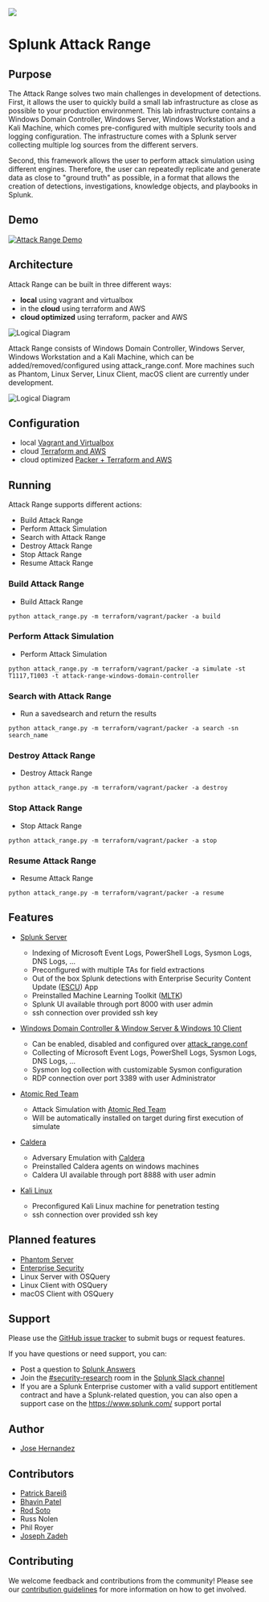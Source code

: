 
![](docs/range.jpg)
# Splunk Attack Range

## Purpose
The Attack Range solves two main challenges in development of detections. First, it allows the user to quickly build a small lab infrastructure as close as possible to your production environment. This lab infrastructure contains a Windows Domain Controller, Windows Server, Windows Workstation and a Kali Machine, which comes pre-configured with multiple security tools and logging configuration. The infrastructure comes with a Splunk server collecting multiple log sources from the different servers.  

Second, this framework allows the user to perform attack simulation using different engines. Therefore, the user can repeatedly replicate and generate data as close to "ground truth" as possible, in a format that allows the creation of detections, investigations, knowledge objects, and playbooks in Splunk.

## Demo
[![Attack Range Demo](https://img.youtube.com/vi/xIbln7OQ-Ak/0.jpg)](https://www.youtube.com/watch?v=xIbln7OQ-Ak)

## Architecture
Attack Range can be built in three different ways:
- **local** using vagrant and virtualbox
- in the **cloud** using terraform and AWS
- **cloud optimized** using terraform, packer and AWS

![Logical Diagram](docs/attack_range_architecture1.png)

Attack Range consists of Windows Domain Controller, Windows Server, Windows Workstation and a Kali Machine, which can be added/removed/configured using attack_range.conf. More machines such as Phantom, Linux Server, Linux Client, macOS client are currently under development.

![Logical Diagram](docs/attack_range_architecture2.png)


## Configuration
- local [Vagrant and Virtualbox](https://github.com/splunk/attack_range/wiki/Configure-Attack-Range-for-Vagrant)
- cloud [Terraform and AWS](https://github.com/splunk/attack_range/wiki/Configure-Attack-Range-for-Terraform)
- cloud optimized [Packer + Terraform and AWS](https://github.com/splunk/attack_range/wiki/Configure-Attack-Range-for-Packer)

## Running
Attack Range supports different actions:
- Build Attack Range
- Perform Attack Simulation
- Search with Attack Range
- Destroy Attack Range
- Stop Attack Range
- Resume Attack Range

### Build Attack Range
- Build Attack Range
```
python attack_range.py -m terraform/vagrant/packer -a build
```

### Perform Attack Simulation
- Perform Attack Simulation
```
python attack_range.py -m terraform/vagrant/packer -a simulate -st T1117,T1003 -t attack-range-windows-domain-controller
```

### Search with Attack Range
- Run a savedsearch and return the results
```
python attack_range.py -m terraform/vagrant/packer -a search -sn search_name
```

### Destroy Attack Range
- Destroy Attack Range
```
python attack_range.py -m terraform/vagrant/packer -a destroy
```

### Stop Attack Range
- Stop Attack Range
```
python attack_range.py -m terraform/vagrant/packer -a stop
```

### Resume Attack Range
- Resume Attack Range
```
python attack_range.py -m terraform/vagrant/packer -a resume
```

## Features
- [Splunk Server](https://github.com/splunk/attack_range/wiki/Splunk-Server)
  * Indexing of Microsoft Event Logs, PowerShell Logs, Sysmon Logs, DNS Logs, ...
  * Preconfigured with multiple TAs for field extractions
  * Out of the box Splunk detections with Enterprise Security Content Update ([ESCU](https://splunkbase.splunk.com/app/3449/)) App
  * Preinstalled Machine Learning Toolkit ([MLTK](https://splunkbase.splunk.com/app/2890/))
  * Splunk UI available through port 8000 with user admin
  * ssh connection over provided ssh key

- [Windows Domain Controller & Window Server & Windows 10 Client](https://github.com/splunk/attack_range/wiki/Windows-Infrastructure)
  * Can be enabled, disabled and configured over [attack_range.conf](attack_range.conf)
  * Collecting of Microsoft Event Logs, PowerShell Logs, Sysmon Logs, DNS Logs, ...
  * Sysmon log collection with customizable Sysmon configuration
  * RDP connection over port 3389 with user Administrator

- [Atomic Red Team](https://github.com/redcanaryco/atomic-red-team)
  * Attack Simulation with [Atomic Red Team](https://github.com/redcanaryco/atomic-red-team)
  * Will be automatically installed on target during first execution of simulate

- [Caldera](https://github.com/mitre/caldera)
  * Adversary Emulation with [Caldera](https://github.com/mitre/caldera)
  * Preinstalled Caldera agents on windows machines
  * Caldera UI available through port 8888 with user admin

- [Kali Linux](https://www.kali.org/)
  * Preconfigured Kali Linux machine for penetration testing
  * ssh connection over provided ssh key


## Planned features
- [Phantom Server](https://www.splunk.com/en_us/software/splunk-security-orchestration-and-automation.html)
- [Enterprise Security](https://splunkbase.splunk.com/app/263/)
- Linux Server with OSQuery
- Linux Client with OSQuery
- macOS Client with OSQuery


## Support
Please use the [GitHub issue tracker](https://github.com/splunk/attack_range/issues) to submit bugs or request features.

If you have questions or need support, you can:

* Post a question to [Splunk Answers](http://answers.splunk.com)
* Join the [#security-research](https://splunk-usergroups.slack.com/messages/C1RH09ERM/) room in the [Splunk Slack channel](http://splunk-usergroups.slack.com)
* If you are a Splunk Enterprise customer with a valid support entitlement contract and have a Splunk-related question, you can also open a support case on the https://www.splunk.com/ support portal


## Author
* [Jose Hernandez](https://twitter.com/d1vious)

## Contributors
* [Patrick Bareiß](https://twitter.com/bareiss_patrick)
* [Bhavin Patel](https://twitter.com/hackpsy)
* [Rod Soto](https://twitter.com/rodsoto)
* Russ Nolen
* Phil Royer
* [Joseph Zadeh](https://twitter.com/JosephZadeh)

## Contributing
We welcome feedback and contributions from the community! Please see our [contribution guidelines](docs/CONTRIBUTING.md) for more information on how to get involved.
